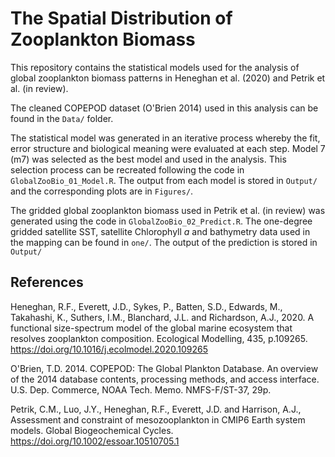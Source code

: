 # The Spatial Distribution of Zooplankton Biomass

This repository contains the statistical models used for the analysis of global zooplankton biomass patterns in Heneghan et al. (2020) and Petrik et al. (in review). 

The cleaned COPEPOD dataset (O'Brien 2014) used in this analysis can be found in the `Data/` folder.

The statistical model was generated in an iterative process whereby the fit, error structure and biological meaning were evaluated at each step. Model 7 (m7) was selected as the best model and used in the analysis. This selection process can be recreated following the code in `GlobalZooBio_01_Model.R`. The output from each model is stored in `Output/` and the corresponding plots are in `Figures/`.

The gridded global zooplankton biomass used in Petrik et al. (in review) was generated using the code in `GlobalZooBio_02_Predict.R`. The one-degree gridded satellite SST, satellite Chlorophyll *a* and bathymetry data used in the mapping can be found in `one/`. The output of the prediction is stored in `Output/`

## References

Heneghan, R.F., Everett, J.D., Sykes, P., Batten, S.D., Edwards, M., Takahashi, K., Suthers, I.M., Blanchard, J.L. and Richardson, A.J., 2020. A functional size-spectrum model of the global marine ecosystem that resolves zooplankton composition. Ecological Modelling, 435, p.109265. https://doi.org/10.1016/j.ecolmodel.2020.109265

O'Brien, T.D. 2014.   COPEPOD:   The Global Plankton Database. An overview of the 2014 database contents, processing methods, and access interface. U.S. Dep. Commerce, NOAA Tech. Memo. NMFS-F/ST-37, 29p.

Petrik, C.M., Luo, J.Y., Heneghan, R.F., Everett, J.D. and Harrison, A.J., Assessment and constraint of mesozooplankton in CMIP6 Earth system models. Global Biogeochemical Cycles. https://doi.org/10.1002/essoar.10510705.1
